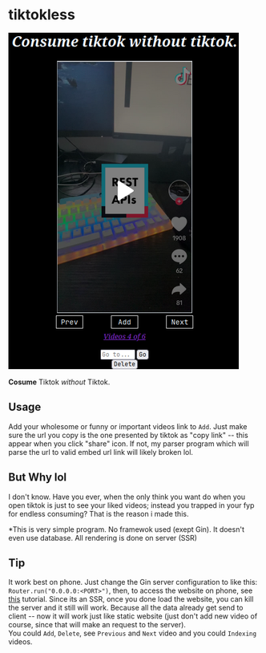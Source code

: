 # tiktokless  

![Tux, example](/screenshot/example.png)  

**Cosume** Tiktok _without_ Tiktok.

## Usage

Add your wholesome or funny or important videos link to `Add`. Just make sure the url you copy is the one presented by tiktok as "copy link" -- this appear when you click "share" icon.
If not, my parser program which will parse the url to valid embed url link will likely broken lol.  

## But Why lol

I don't know. Have you ever, when the only think you want do when you open tiktok is just to see your liked videos; instead you trapped in your fyp for endless consuming? That is the reason i made this.

\*This is very simple program. No framewok used (exept Gin). It doesn't even use database. All rendering is done on server (SSR)

## Tip

It work best on phone. Just change the Gin server configuration to like this: `Router.run("0.0.0.0:<PORT>")`, then, to access the website on phone, see [this](https://www.linkedin.com/pulse/how-run-localhost-your-mobile-phone-step-by-step-guide-jide-a-/) tutorial. Since its an SSR, once you done load the website, you can kill the server and it still will work. Because all the data already get send to client -- now it will work just like static website (just don't add new video of course, since that will make an request to the server).  
You could `Add`, `Delete`, see `Previous` and `Next` video and you could `Indexing` videos.  

